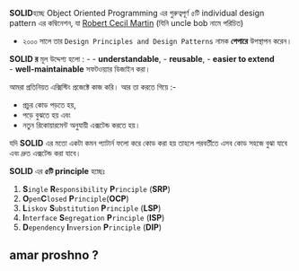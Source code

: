 **SOLID**হচ্ছে Object Oriented Programming এর গুরুত্বপূর্ণ ৫টি individual design pattern এর কম্বিনেশন, 
যা [Robert Cecil Martin]( ) (যিনি uncle bob নামে পরিচিত)
-  ২০০০ সালে তার `Design Principles and Design Patterns` নামক **পেপারে** উপস্থাপন করেন।


**SOLID  র** মূল উদ্দেশ্য হলো : -
					- **understandable**, 
					- **reusable**,
					- **easier to extend**  
					- **well-maintainable** সফটওয়্যার ডিজাইন করা। 

আমরা প্রতিনিয়ত এক্সিস্টিং প্রজেক্টে কাজ করি।
আর তা করতে গিয়ে :-
- প্রচুর কোড পড়তে হয়, 
- পড়ে বুঝতে হয় এবং 
- নতুন রিকোয়ারমেন্ট অনুযায়ী এক্সটেন্ড করতে হয়।

যদি **SOLID** এর মতো একটা কমন প্যাটার্ন ফলো করে কোড করা হয় তাহলে পরবর্তীতে এসব কোড সহজে বুঝা যাবে এবং দ্রুত এক্সটেন্ড করা যাবে।

**SOLID** এর **৫টি principle** হচ্ছেঃ

1. **S**`ingle` **R**`esponsibility` **P**`rinciple` (**SRP**)
2. **O**`pen`**C**`losed` **P**`rinciple`(**OCP**)
3. **L**`iskov` **S**`ubstitution` **P**`rinciple` (**LSP**)
4. **I**`nterface` **S**`egregation` **P**`rinciple` (**ISP**)
5. **D**`ependency` **I**`nversion` **P**`rinciple` (**DIP**)


## amar proshno ?

